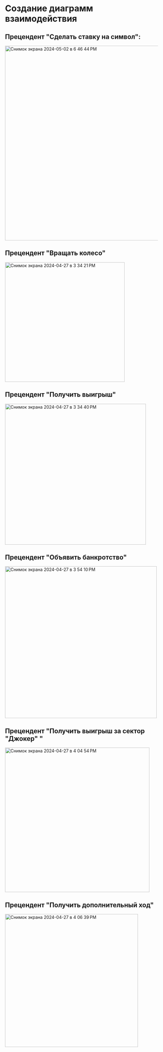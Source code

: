 # Создание диаграмм взаимодействия

## Прецендент "Сделать ставку на символ":
<img width="641" alt="Снимок экрана 2024-05-02 в 6 46 44 PM" src="https://github.com/vasilinich11/rtippo_university/assets/88510499/1c8d6766-09da-48df-903b-b72c5b733817">

## Прецендент "Вращать колесо"

<img width="394" alt="Снимок экрана 2024-04-27 в 3 34 21 PM" src="https://github.com/vasilinich11/rtippo_university/assets/88510499/4e402ec5-ecd2-4b26-b89c-52dcd2d45b7e">

## Прецендент "Получить выигрыш"

<img width="464" alt="Снимок экрана 2024-04-27 в 3 34 40 PM" src="https://github.com/vasilinich11/rtippo_university/assets/88510499/a44c77f5-0e4d-47e5-8453-4584e908c6ac">

## Прецендент "Объявить банкротство"

<img width="500" alt="Снимок экрана 2024-04-27 в 3 54 10 PM" src="https://github.com/vasilinich11/rtippo_university/assets/88510499/372e4904-f5c4-4aa2-8f1f-25602ccbf23d">

## Прецендент "Получить выигрыш за сектор "Джокер" "

<img width="476" alt="Снимок экрана 2024-04-27 в 4 04 54 PM" src="https://github.com/vasilinich11/rtippo_university/assets/88510499/83cf32fc-932f-4acb-b4f6-a616f5ec38dd">

## Прецендент "Получить дополнительный ход"

<img width="438" alt="Снимок экрана 2024-04-27 в 4 06 39 PM" src="https://github.com/vasilinich11/rtippo_university/assets/88510499/c7b4e6d3-1f5d-4bc8-b869-e5b9668602ee">
